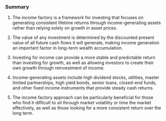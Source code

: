 ### Summary

1. The income factory is a framework for investing that focuses on generating
consistent lifetime returns through income-generating assets rather than
relying solely on growth in asset prices.

2. The value of any investment is determined by the discounted present
value of all future cash flows it will generate, making income generation
an important factor in long-term wealth accumulation.

3. Investing for income can provide a more stable and predictable return
than investing for growth, as well as allowing investors to create their
own growth through reinvestment of income.

4. Income-generating assets include high dividend stocks, utilities, master
limited partnerships, high yield bonds, senior loans, closed-end funds,
and other fixed income instruments that provide steady cash returns.

5. The income factory approach can be particularly beneficial for those
who find it difficult to sit through market volatility or time the market
effectively, as well as those looking for a more consistent return over the
long term.
